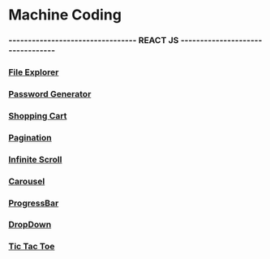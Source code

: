 # Machine Coding

### --------------------------------- REACT JS ---------------------------------

### [File Explorer](https://6jrpxd.csb.app)

### [Password Generator](https://26sdd9.csb.app/)

### [Shopping Cart](https://ecommercecart.sandeeppatel3.repl.co)

### [Pagination](https://vky8xc.csb.app/)

### [Infinite Scroll](https://8x6kxx.csb.app)

### [Carousel](https://739s6q.csb.app/)

### [ProgressBar](https://md9pcr.csb.app/)

### [DropDown](https://gf3pcp.csb.app/)

### [Tic Tac Toe](https://y25cqs.csb.app/)
